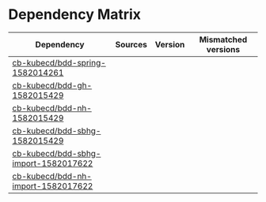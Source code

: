 # Dependency Matrix

Dependency | Sources | Version | Mismatched versions
---------- | ------- | ------- | -------------------
[cb-kubecd/bdd-spring-1582014261](https://github.com/cb-kubecd/bdd-spring-1582014261.git) |  | []() | 
[cb-kubecd/bdd-gh-1582015429](https://github.com/cb-kubecd/bdd-gh-1582015429.git) |  | []() | 
[cb-kubecd/bdd-nh-1582015429](https://github.com/cb-kubecd/bdd-nh-1582015429.git) |  | []() | 
[cb-kubecd/bdd-sbhg-1582015429](https://github.com/cb-kubecd/bdd-sbhg-1582015429.git) |  | []() | 
[cb-kubecd/bdd-sbhg-import-1582017622](https://github.com/cb-kubecd/bdd-sbhg-import-1582017622.git) |  | []() | 
[cb-kubecd/bdd-nh-import-1582017622](https://github.com/cb-kubecd/bdd-nh-import-1582017622.git) |  | []() | 
